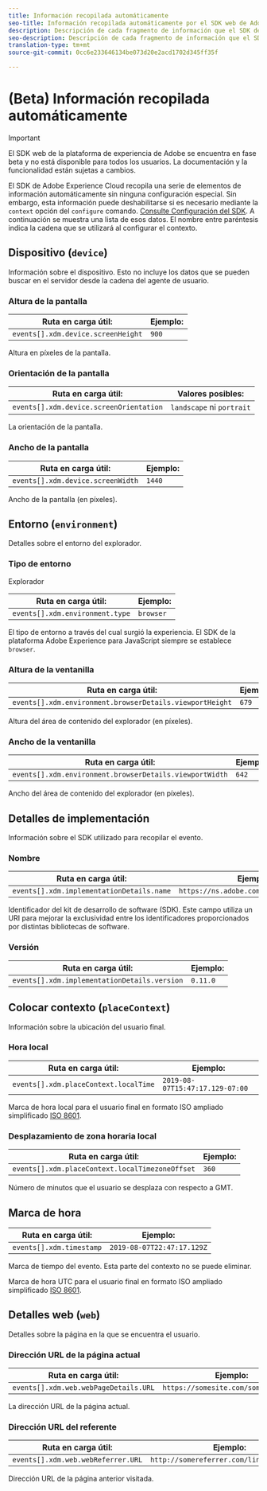 ```yaml
---
title: Información recopilada automáticamente
seo-title: Información recopilada automáticamente por el SDK web de Adobe Experience Platform
description: Descripción de cada fragmento de información que el SDK de Adobe Experience Cloud recopila automáticamente
seo-description: Descripción de cada fragmento de información que el SDK de Adobe Experience Cloud recopila automáticamente
translation-type: tm+mt
source-git-commit: 0cc6e233646134be073d20e2acd1702d345ff35f

---
```



# (Beta) Información recopilada automáticamente

>[!IMPORTANT]
>
>El SDK web de la plataforma de experiencia de Adobe se encuentra en fase beta y no está disponible para todos los usuarios. La documentación y la funcionalidad están sujetas a cambios.

El SDK de Adobe Experience Cloud recopila una serie de elementos de información automáticamente sin ninguna configuración especial. Sin embargo, esta información puede deshabilitarse si es necesario mediante la `context` opción del `configure` comando. [Consulte Configuración del SDK](../fundamentals/configuring-the-sdk.md). A continuación se muestra una lista de esos datos. El nombre entre paréntesis indica la cadena que se utilizará al configurar el contexto.

## Dispositivo (`device`)

Información sobre el dispositivo. Esto no incluye los datos que se pueden buscar en el servidor desde la cadena del agente de usuario.

### Altura de la pantalla

| **Ruta en carga útil:** | **Ejemplo:** |
| ---------------------------------- | ------------ |
| `events[].xdm.device.screenHeight` | `900` |

Altura en píxeles de la pantalla.

### Orientación de la pantalla

| **Ruta en carga útil:** | **Valores posibles:** |
| --------------------------------------- | ------------------------- |
| `events[].xdm.device.screenOrientation` | `landscape` ni `portrait` |

La orientación de la pantalla.

### Ancho de la pantalla

| **Ruta en carga útil:** | **Ejemplo:** |
| --------------------------------- | ------------ |
| `events[].xdm.device.screenWidth` | `1440` |

Ancho de la pantalla (en píxeles).

## Entorno (`environment`)

Detalles sobre el entorno del explorador.

### Tipo de entorno

Explorador

| **Ruta en carga útil:** | **Ejemplo:** |
| ------------------------------- | ------------ |
| `events[].xdm.environment.type` | `browser` |

El tipo de entorno a través del cual surgió la experiencia. El SDK de la plataforma Adobe Experience para JavaScript siempre se establece `browser`.

### Altura de la ventanilla

| **Ruta en carga útil:** | **Ejemplo:** |
| -------------------------------------------------------- | ------------ |
| `events[].xdm.environment.browserDetails.viewportHeight` | `679` |

Altura del área de contenido del explorador (en píxeles).

### Ancho de la ventanilla

| **Ruta en carga útil:** | **Ejemplo:** |
| ------------------------------------------------------- | ------------ |
| `events[].xdm.environment.browserDetails.viewportWidth` | `642` |

Ancho del área de contenido del explorador (en píxeles).

## Detalles de implementación

Información sobre el SDK utilizado para recopilar el evento.

### Nombre

| **Ruta en carga útil:** | **Ejemplo:** |
| ----------------------------------------- | --------------------------------------- |
| `events[].xdm.implementationDetails.name` | `https://ns.adobe.com/experience/alloy` |

Identificador del kit de desarrollo de software (SDK).  Este campo utiliza un URI para mejorar la exclusividad entre los identificadores proporcionados por distintas bibliotecas de software.

### Versión

| **Ruta en carga útil:** | **Ejemplo:** |
| -------------------------------------------- | ------------ |
| `events[].xdm.implementationDetails.version` | `0.11.0` |

## Colocar contexto (`placeContext`)

Información sobre la ubicación del usuario final.

### Hora local

| **Ruta en carga útil:** | **Ejemplo:** |
| ------------------------------------- | ------------------------------- |
| `events[].xdm.placeContext.localTime` | `2019-08-07T15:47:17.129-07:00` |

Marca de hora local para el usuario final en formato ISO ampliado simplificado [ISO 8601](https://tools.ietf.org/html/rfc3339#section-5.6).

### Desplazamiento de zona horaria local

| **Ruta en carga útil:** | **Ejemplo:** |
| ----------------------------------------------- | ------------ |
| `events[].xdm.placeContext.localTimezoneOffset` | `360` |

Número de minutos que el usuario se desplaza con respecto a GMT.

## Marca de hora

| **Ruta en carga útil:** | **Ejemplo:** |
| ------------------------ | -------------------------- |
| `events[].xdm.timestamp` | `2019-08-07T22:47:17.129Z` |

Marca de tiempo del evento.  Esta parte del contexto no se puede eliminar.

Marca de hora UTC para el usuario final en formato ISO ampliado simplificado [ISO 8601](https://tools.ietf.org/html/rfc3339#section-5.6).

## Detalles web (`web`)

Detalles sobre la página en la que se encuentra el usuario.

### Dirección URL de la página actual

| **Ruta en carga útil:** | **Ejemplo:** |
| ------------------------------------- | ------------------------------------ |
| `events[].xdm.web.webPageDetails.URL` | `https://somesite.com/somepage.html` |

La dirección URL de la página actual.

### Dirección URL del referente

| **Ruta en carga útil:** | **Ejemplo:** |
| ---------------------------------- | ----------------------------------------- |
| `events[].xdm.web.webReferrer.URL` | `http://somereferrer.com/linkedpage.html` |

Dirección URL de la página anterior visitada.
